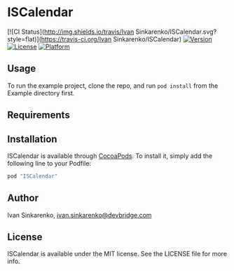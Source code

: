 # ISCalendar

[![CI Status](http://img.shields.io/travis/Ivan Sinkarenko/ISCalendar.svg?style=flat)](https://travis-ci.org/Ivan Sinkarenko/ISCalendar)
[![Version](https://img.shields.io/cocoapods/v/ISCalendar.svg?style=flat)](http://cocoapods.org/pods/ISCalendar)
[![License](https://img.shields.io/cocoapods/l/ISCalendar.svg?style=flat)](http://cocoapods.org/pods/ISCalendar)
[![Platform](https://img.shields.io/cocoapods/p/ISCalendar.svg?style=flat)](http://cocoapods.org/pods/ISCalendar)

## Usage

To run the example project, clone the repo, and run `pod install` from the Example directory first.

## Requirements

## Installation

ISCalendar is available through [CocoaPods](http://cocoapods.org). To install
it, simply add the following line to your Podfile:

```ruby
pod "ISCalendar"
```

## Author

Ivan Sinkarenko, ivan.sinkarenko@devbridge.com

## License

ISCalendar is available under the MIT license. See the LICENSE file for more info.
